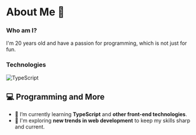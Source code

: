 # About Me 👾

### Who am I?

I'm 20 years old and have a passion for programming, which is not just for fun.

### Technologies

![TypeScript](https://img.shields.io/badge/TypeScript-3178C6?style=for-the-badge&logo=typescript&logoColor=white)

## 💻 Programming and More

- 🌱 I’m currently learning **TypeScript** and **other front-end technologies**.
- 🔭 I'm exploring **new trends in web development** to keep my skills sharp and current.
